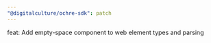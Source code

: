 ```yaml
---
"@digitalculture/ochre-sdk": patch
---
```


feat: Add empty-space component to web element types and parsing
